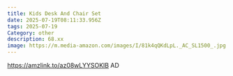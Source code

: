 ```yaml
---
title: Kids Desk And Chair Set
date: 2025-07-19T08:11:33.956Z
tags: 2025-07-19
Category: other
description: 68.xx
image: https://m.media-amazon.com/images/I/81k4qQKdLpL._AC_SL1500_.jpg
---
```

https://amzlink.to/az08wLYYSOKlB
AD